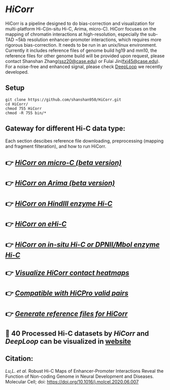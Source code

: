 # *HiCorr*
HiCorr is a pipeline designed to do bias-correction and visualization for multi-platform Hi-C(in-situ Hi-C, Arima, micro-C). HiCorr focuses on the mapping of chromatin interactions at high-resolution, especially the sub-TAD ~5kb resolution enhancer-promoter interactions, which requires more rigorous bias-correction. It needs to be run in an unix/linux environment. Currently it includes reference files of genome build hg19 and mm10, the reference files for other genome build will be provided upon request, please contact Shanshan Zhang(ssz20@case.edu) or Fulai Jin(fxj45@case.edu). For a noise-free and enhanced signal, please check [DeepLoop](https://github.com/JinLabBioinfo/DeepLoop) we recently developed.<br/>
## Setup
```
git clone https://github.com/shanshan950/HiCorr.git
cd HiCorr/
chmod 755 HiCorr
chmod -R 755 bin/*
```
## Gateway for different Hi-C data type:
Each section descibes reference file downloading, preprocessing (mapping and fragment filteration), and how to run HiCorr.
 ## :point_right:  [*HiCorr on micro-C (beta version)*](https://github.com/JinLabBioinfo/HiCorr/blob/master/documents/HiCorr_micro-C.md)
 ## :point_right:  [*HiCorr on Arima (beta version)*](https://github.com/JinLabBioinfo/HiCorr/blob/master/documents/HiCorr_Arima.md)
 ## :point_right:  [*HiCorr on HindIII enzyme Hi-C*](https://github.com/JinLabBioinfo/HiCorr/blob/master/documents/HiCorr_HindIII.md)
 ## :point_right:  [*HiCorr on eHi-C*](https://github.com/JinLabBioinfo/HiCorr/blob/master/documents/HiCorr_eHi-C.md)
 ## :point_right:  [*HiCorr on in-situ Hi-C or DPNII/Mbol enzyme Hi-C*](https://github.com/JinLabBioinfo/HiCorr/blob/master/documents/HiCorr_insituHi-C.md)
 ## :point_right:  [*Visualize HiCorr contact heatmaps*](https://github.com/JinLabBioinfo/HiCorr/blob/master/documents/HiCorr_heatmap.md)
 ## :point_right:  [*Compatible with HiCPro valid pairs*](https://github.com/shanshan950/Hi-C-data-preprocess/blob/master/documents/HiCPro_allValidPairs_to_Fragment.md)
 ## :point_right:  [*Generate reference files for HiCorr*](https://github.com/JinLabBioinfo/HiCorr/blob/master/documents/generate_reference_files.md)
 
## :eyes: 40 Processed Hi-C datasets by *HiCorr* and *DeepLoop* can be visualized in [website](https://hiview.case.edu/public/DeepLoop/) <br/>

## Citation: <br/>
_Lu,L. et al._ Robust Hi-C Maps of Enhancer-Promoter Interactions Reveal the Function of Non-coding Genome in Neural Development and Diseases. Molecular Cell; doi: https://doi.org/10.1016/j.molcel.2020.06.007


